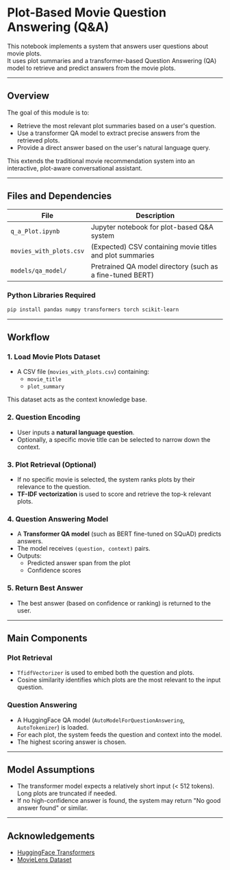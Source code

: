 # Plot-Based Movie Question Answering (Q&A)

This notebook implements a system that answers user questions about movie plots.  
It uses plot summaries and a transformer-based Question Answering (QA) model to retrieve and predict answers from the movie plots.

---

## Overview

The goal of this module is to:

- Retrieve the most relevant plot summaries based on a user's question.
- Use a transformer QA model to extract precise answers from the retrieved plots.
- Provide a direct answer based on the user's natural language query.

This extends the traditional movie recommendation system into an interactive, plot-aware conversational assistant.

---

## Files and Dependencies

| File                | Description                                    |
|---------------------|------------------------------------------------|
| `q_a_Plot.ipynb`     | Jupyter notebook for plot-based Q&A system     |
| `movies_with_plots.csv` | (Expected) CSV containing movie titles and plot summaries |
| `models/qa_model/`   | Pretrained QA model directory (such as a fine-tuned BERT) |

### Python Libraries Required

```bash
pip install pandas numpy transformers torch scikit-learn
```

---

## Workflow

### 1. Load Movie Plots Dataset

- A CSV file (`movies_with_plots.csv`) containing:
  - `movie_title`
  - `plot_summary`

This dataset acts as the context knowledge base.

### 2. Question Encoding

- User inputs a **natural language question**.
- Optionally, a specific movie title can be selected to narrow down the context.

### 3. Plot Retrieval (Optional)

- If no specific movie is selected, the system ranks plots by their relevance to the question.
- **TF-IDF vectorization** is used to score and retrieve the top-k relevant plots.

### 4. Question Answering Model

- A **Transformer QA model** (such as BERT fine-tuned on SQuAD) predicts answers.
- The model receives `(question, context)` pairs.
- Outputs:
  - Predicted answer span from the plot
  - Confidence scores

### 5. Return Best Answer

- The best answer (based on confidence or ranking) is returned to the user.

---

## Main Components

### Plot Retrieval
- `TfidfVectorizer` is used to embed both the question and plots.
- Cosine similarity identifies which plots are the most relevant to the input question.

### Question Answering
- A HuggingFace QA model (`AutoModelForQuestionAnswering`, `AutoTokenizer`) is loaded.
- For each plot, the system feeds the question and context into the model.
- The highest scoring answer is chosen.

---

## Model Assumptions

- The transformer model expects a relatively short input (< 512 tokens). Long plots are truncated if needed.
- If no high-confidence answer is found, the system may return "No good answer found" or similar.

---


## Acknowledgements

- [HuggingFace Transformers](https://huggingface.co/transformers/)
- [MovieLens Dataset](https://grouplens.org/datasets/movielens/)

